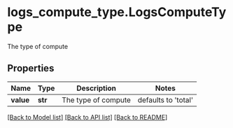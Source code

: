# logs_compute_type.LogsComputeType

The type of compute
## Properties
Name | Type | Description | Notes
------------ | ------------- | ------------- | -------------
**value** | **str** | The type of compute | defaults to 'total'

[[Back to Model list]](README.md#documentation-for-models) [[Back to API list]](README.md#documentation-for-api-endpoints) [[Back to README]](README.md)


